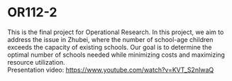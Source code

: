 # OR112-2
This is the final project for Operational Research. In this project, we aim to address the issue in Zhubei, where the number of school-age children exceeds the capacity of existing schools. Our goal is to determine the optimal number of schools needed while minimizing costs and maximizing resource utilization.<br>
Presentation video: https://www.youtube.com/watch?v=KVT_S2nIwaQ
